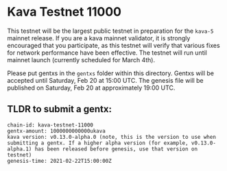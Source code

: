 # Kava Testnet 11000

This testnet will be the largest public testnet in preparation for the `kava-5` mainnet release. If you are a kava mainnet validator, it is strongly encouraged that you participate, as this testnet will verify that various fixes for network performance have been effective. The testnet will run until mainnet launch (currently scheduled for March 4th).

Please put gentxs in the `gentxs` folder within this directory. Gentxs will be accepted until Saturday, Feb 20 at 15:00 UTC. The genesis file will be published on Saturday, Feb 20 at approximately 19:00 UTC.

## TLDR to submit a gentx:

```
chain-id: kava-testnet-11000
gentx-amount: 1000000000000ukava
kava version: v0.13.0-alpha.0 (note, this is the version to use when submitting a gentx. If a higher alpha version (for example, v0.13.0-alpha.1) has been released before genesis, use that version on testnet)
genesis-time: 2021-02-22T15:00:00Z
```

